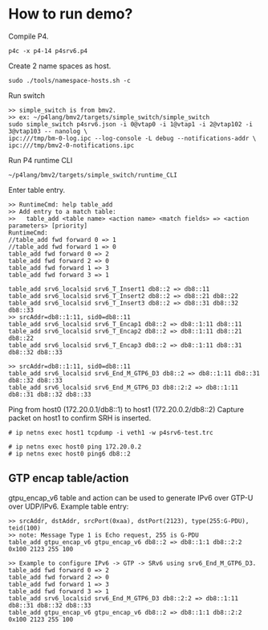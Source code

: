 # How to run demo?

Compile P4.
```
p4c -x p4-14 p4srv6.p4
```

Create 2 name spaces as host.
```
sudo ./tools/namespace-hosts.sh -c
```

Run switch
```
>> simple_switch is from bmv2.
>> ex: ~/p4lang/bmv2/targets/simple_switch/simple_switch
sudo simple_switch p4srv6.json -i 0@vtap0 -i 1@vtap1 -i 2@vtap102 -i 3@vtap103 -- nanolog \
ipc:///tmp/bm-0-log.ipc --log-console -L debug --notifications-addr \
ipc:///tmp/bmv2-0-notifications.ipc
```

Run P4 runtime CLI
```
~/p4lang/bmv2/targets/simple_switch/runtime_CLI
```

Enter table entry.
```
>> RuntimeCmd: help table_add
>> Add entry to a match table:
>>   table_add <table name> <action name> <match fields> => <action parameters> [priority]
RuntimeCmd:
//table_add fwd forward 0 => 1
//table_add fwd forward 1 => 0
table_add fwd forward 0 => 2
table_add fwd forward 2 => 0
table_add fwd forward 1 => 3
table_add fwd forward 3 => 1

table_add srv6_localsid srv6_T_Insert1 db8::2 => db8::11
table_add srv6_localsid srv6_T_Insert2 db8::2 => db8::21 db8::22
table_add srv6_localsid srv6_T_Insert3 db8::2 => db8::31 db8::32 db8::33
>> srcAddr=db8::1:11, sid0=db8::11
table_add srv6_localsid srv6_T_Encap1 db8::2 => db8::1:11 db8::11
table_add srv6_localsid srv6_T_Encap2 db8::2 => db8::1:11 db8::21 db8::22
table_add srv6_localsid srv6_T_Encap3 db8::2 => db8::1:11 db8::31 db8::32 db8::33

>> srcAddr=db8::1:11, sid0=db8::11
table_add srv6_localsid srv6_End_M_GTP6_D3 db8::2 => db8::1:11 db8::31 db8::32 db8::33
table_add srv6_localsid srv6_End_M_GTP6_D3 db8::2:2 => db8::1:11 db8::31 db8::32 db8::33
```

Ping from host0 (172.20.0.1/db8::1) to host1 (172.20.0.2/db8::2)
Capture packet on host1 to confirm SRH is inserted.
```
# ip netns exec host1 tcpdump -i veth1 -w p4srv6-test.trc

# ip netns exec host0 ping 172.20.0.2
# ip netns exec host0 ping6 db8::2
```

## GTP encap table/action

gtpu_encap_v6 table and action can be used to generate IPv6 over GTP-U over UDP/IPv6.
Example table entry:
```
>> srcAddr, dstAddr, srcPort(0xaa), dstPort(2123), type(255:G-PDU), teid(100)
>> note: Message Type 1 is Echo request, 255 is G-PDU
table_add gtpu_encap_v6 gtpu_encap_v6 db8::2 => db8::1:1 db8::2:2 0x100 2123 255 100 

>> Example to configure IPv6 -> GTP -> SRv6 using srv6_End_M_GTP6_D3.
table_add fwd forward 0 => 2
table_add fwd forward 2 => 0
table_add fwd forward 1 => 3
table_add fwd forward 3 => 1
table_add srv6_localsid srv6_End_M_GTP6_D3 db8::2:2 => db8::1:11 db8::31 db8::32 db8::33
table_add gtpu_encap_v6 gtpu_encap_v6 db8::2 => db8::1:1 db8::2:2 0x100 2123 255 100
```
